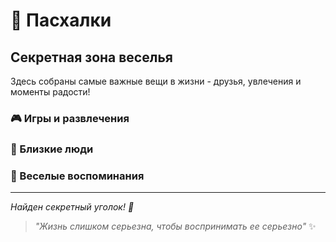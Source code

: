 # 🥚 Пасхалки

## Секретная зона веселья

Здесь собраны самые важные вещи в жизни - друзья, увлечения и моменты радости!

### 🎮 Игры и развлечения
### 👥 Близкие люди  
### 🎉 Веселые воспоминания

---

*Найден секретный уголок! 🎊*

> *"Жизнь слишком серьезна, чтобы воспринимать ее серьезно"* ✨ 